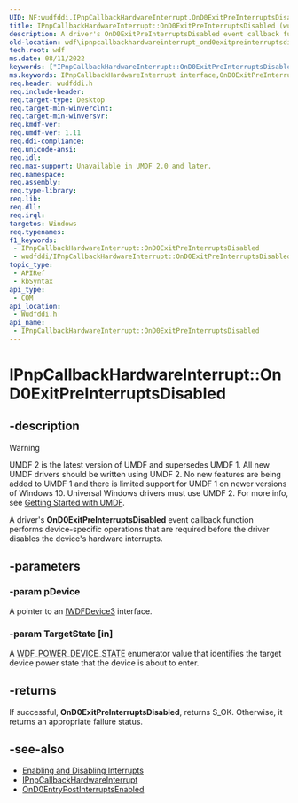 ```yaml
---
UID: NF:wudfddi.IPnpCallbackHardwareInterrupt.OnD0ExitPreInterruptsDisabled
title: IPnpCallbackHardwareInterrupt::OnD0ExitPreInterruptsDisabled (wudfddi.h)
description: A driver's OnD0ExitPreInterruptsDisabled event callback function performs device-specific operations that are required before the driver disables the device's hardware interrupts.
old-location: wdf\ipnpcallbackhardwareinterrupt_ond0exitpreinterruptsdisabled.htm
tech.root: wdf
ms.date: 08/11/2022
keywords: ["IPnpCallbackHardwareInterrupt::OnD0ExitPreInterruptsDisabled"]
ms.keywords: IPnpCallbackHardwareInterrupt interface,OnD0ExitPreInterruptsDisabled method, IPnpCallbackHardwareInterrupt.OnD0ExitPreInterruptsDisabled, IPnpCallbackHardwareInterrupt::OnD0ExitPreInterruptsDisabled, OnD0ExitPreInterruptsDisabled, OnD0ExitPreInterruptsDisabled method, OnD0ExitPreInterruptsDisabled method,IPnpCallbackHardwareInterrupt interface, umdf.ipnpcallbackhardwareinterrupt_ond0exitpreinterruptsdisabled, wdf.ipnpcallbackhardwareinterrupt_ond0exitpreinterruptsdisabled, wudfddi/IPnpCallbackHardwareInterrupt::OnD0ExitPreInterruptsDisabled
req.header: wudfddi.h
req.include-header: 
req.target-type: Desktop
req.target-min-winverclnt: 
req.target-min-winversvr: 
req.kmdf-ver: 
req.umdf-ver: 1.11
req.ddi-compliance: 
req.unicode-ansi: 
req.idl: 
req.max-support: Unavailable in UMDF 2.0 and later.
req.namespace: 
req.assembly: 
req.type-library: 
req.lib: 
req.dll: 
req.irql: 
targetos: Windows
req.typenames: 
f1_keywords:
 - IPnpCallbackHardwareInterrupt::OnD0ExitPreInterruptsDisabled
 - wudfddi/IPnpCallbackHardwareInterrupt::OnD0ExitPreInterruptsDisabled
topic_type:
 - APIRef
 - kbSyntax
api_type:
 - COM
api_location:
 - Wudfddi.h
api_name:
 - IPnpCallbackHardwareInterrupt::OnD0ExitPreInterruptsDisabled
---
```


# IPnpCallbackHardwareInterrupt::OnD0ExitPreInterruptsDisabled

## -description

> [!WARNING]
> UMDF 2 is the latest version of UMDF and supersedes UMDF 1. All new UMDF drivers should be written using UMDF 2. No new features are being added to UMDF 1 and there is limited support for UMDF 1 on newer versions of Windows 10. Universal Windows drivers must use UMDF 2. For more info, see [Getting Started with UMDF](/windows-hardware/drivers/wdf/getting-started-with-umdf-version-2).

A driver's **OnD0ExitPreInterruptsDisabled** event callback function performs device-specific operations that are required before the driver disables the device's hardware interrupts.

## -parameters

### -param pDevice

A pointer to an [IWDFDevice3](/windows-hardware/drivers/ddi/wudfddi/nn-wudfddi-iwdfdevice3) interface.

### -param TargetState [in]

A [WDF_POWER_DEVICE_STATE](/windows-hardware/drivers/ddi/wdfdevice/ne-wdfdevice-_wdf_power_device_state) enumerator value that identifies the target device power state that the device is about to enter.

## -returns

If successful, **OnD0ExitPreInterruptsDisabled**, returns S_OK. Otherwise, it returns an appropriate failure status.

## -see-also

- [Enabling and Disabling Interrupts](/windows-hardware/drivers/wdf/enabling-and-disabling-interrupts)
- [IPnpCallbackHardwareInterrupt](/windows-hardware/drivers/ddi/wudfddi/nn-wudfddi-ipnpcallbackhardwareinterrupt)
- [OnD0EntryPostInterruptsEnabled](/windows-hardware/drivers/ddi/wudfddi/nf-wudfddi-ipnpcallbackhardwareinterrupt-ond0entrypostinterruptsenabled)
